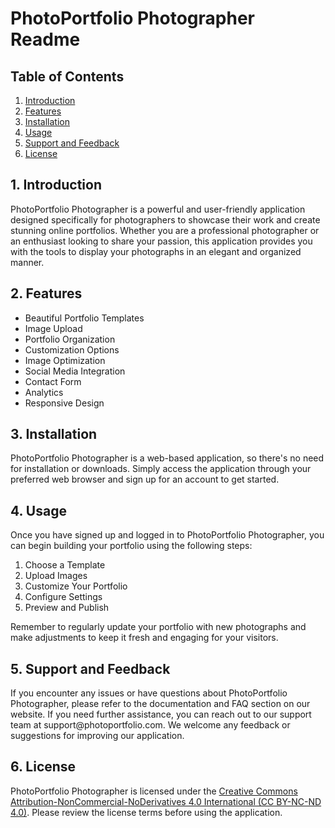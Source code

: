<!DOCTYPE html>
<html>
<head>
  <meta charset="UTF-8">
  <title>PhotoPortfolio Photographer Readme</title>
</head>
<body>
  <h1>PhotoPortfolio Photographer Readme</h1>

  <h2>Table of Contents</h2>
  <ol>
    <li><a href="#introduction">Introduction</a></li>
    <li><a href="#features">Features</a></li>
    <li><a href="#installation">Installation</a></li>
    <li><a href="#usage">Usage</a></li>
    <li><a href="#support">Support and Feedback</a></li>
    <li><a href="#license">License</a></li>
  </ol>

  <h2 id="introduction">1. Introduction</h2>
  <p>
    PhotoPortfolio Photographer is a powerful and user-friendly application designed specifically for photographers to showcase their work and create stunning online portfolios. Whether you are a professional photographer or an enthusiast looking to share your passion, this application provides you with the tools to display your photographs in an elegant and organized manner.
  </p>

  <h2 id="features">2. Features</h2>
  <ul>
    <li>Beautiful Portfolio Templates</li>
    <li>Image Upload</li>
    <li>Portfolio Organization</li>
    <li>Customization Options</li>
    <li>Image Optimization</li>
    <li>Social Media Integration</li>
    <li>Contact Form</li>
    <li>Analytics</li>
    <li>Responsive Design</li>
  </ul>

  <h2 id="installation">3. Installation</h2>
  <p>
    PhotoPortfolio Photographer is a web-based application, so there's no need for installation or downloads. Simply access the application through your preferred web browser and sign up for an account to get started.
  </p>

  <h2 id="usage">4. Usage</h2>
  <p>
    Once you have signed up and logged in to PhotoPortfolio Photographer, you can begin building your portfolio using the following steps:
  </p>
  <ol>
    <li>Choose a Template</li>
    <li>Upload Images</li>
    <li>Customize Your Portfolio</li>
    <li>Configure Settings</li>
    <li>Preview and Publish</li>
  </ol>
  <p>
    Remember to regularly update your portfolio with new photographs and make adjustments to keep it fresh and engaging for your visitors.
  </p>

  <h2 id="support">5. Support and Feedback</h2>
  <p>
    If you encounter any issues or have questions about PhotoPortfolio Photographer, please refer to the documentation and FAQ section on our website. If you need further assistance, you can reach out to our support team at support@photoportfolio.com. We welcome any feedback or suggestions for improving our application.
  </p>

  <h2 id="license">6. License</h2>
  <p>
    PhotoPortfolio Photographer is licensed under the <a href="https://creativecommons.org/licenses/by-nc-nd/4.0/">Creative Commons Attribution-NonCommercial-NoDerivatives 4.0 International (CC BY-NC-ND 4.0)</a>. Please review the license terms before using the application.
  </p>
</body>
</html>
